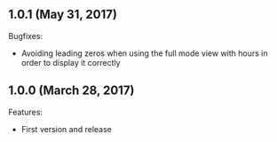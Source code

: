 ## 1.0.1 (May 31, 2017)

Bugfixes:

  - Avoiding leading zeros when using the full mode view with hours in order to display it correctly

## 1.0.0 (March 28, 2017)

Features:

  - First version and release
